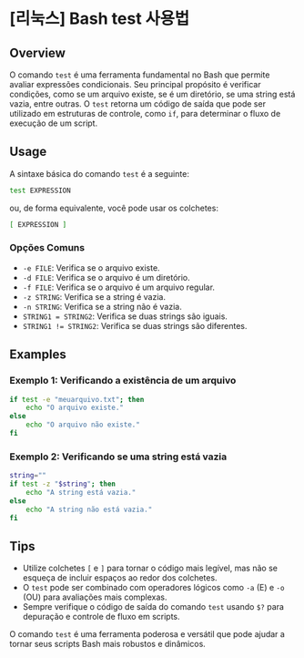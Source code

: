 # [리눅스] Bash test 사용법

## Overview
O comando `test` é uma ferramenta fundamental no Bash que permite avaliar expressões condicionais. Seu principal propósito é verificar condições, como se um arquivo existe, se é um diretório, se uma string está vazia, entre outras. O `test` retorna um código de saída que pode ser utilizado em estruturas de controle, como `if`, para determinar o fluxo de execução de um script.

## Usage
A sintaxe básica do comando `test` é a seguinte:

```bash
test EXPRESSION
```

ou, de forma equivalente, você pode usar os colchetes:

```bash
[ EXPRESSION ]
```

### Opções Comuns
- `-e FILE`: Verifica se o arquivo existe.
- `-d FILE`: Verifica se o arquivo é um diretório.
- `-f FILE`: Verifica se o arquivo é um arquivo regular.
- `-z STRING`: Verifica se a string é vazia.
- `-n STRING`: Verifica se a string não é vazia.
- `STRING1 = STRING2`: Verifica se duas strings são iguais.
- `STRING1 != STRING2`: Verifica se duas strings são diferentes.

## Examples
### Exemplo 1: Verificando a existência de um arquivo
```bash
if test -e "meuarquivo.txt"; then
    echo "O arquivo existe."
else
    echo "O arquivo não existe."
fi
```

### Exemplo 2: Verificando se uma string está vazia
```bash
string=""
if test -z "$string"; then
    echo "A string está vazia."
else
    echo "A string não está vazia."
fi
```

## Tips
- Utilize colchetes `[` e `]` para tornar o código mais legível, mas não se esqueça de incluir espaços ao redor dos colchetes.
- O `test` pode ser combinado com operadores lógicos como `-a` (E) e `-o` (OU) para avaliações mais complexas.
- Sempre verifique o código de saída do comando `test` usando `$?` para depuração e controle de fluxo em scripts. 

O comando `test` é uma ferramenta poderosa e versátil que pode ajudar a tornar seus scripts Bash mais robustos e dinâmicos.